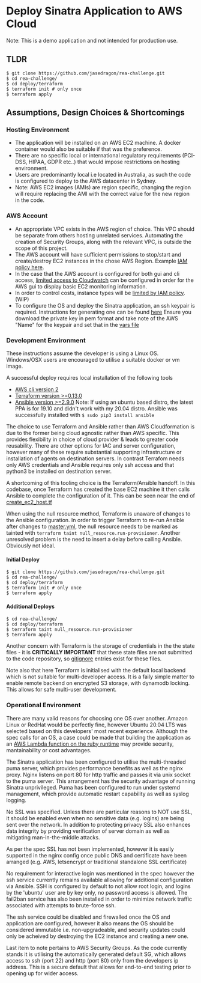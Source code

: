 # Deploy Sinatra Application to AWS Cloud

Note: This is a demo application and not intended for production use.

## TLDR

```shell 
$ git clone https://github.com/jasedragon/rea-challenge.git
$ cd rea-challenge/
$ cd deploy/terraform
$ terraform init # only once
$ terraform apply
```


## Assumptions, Design Choices & Shortcomings

### Hosting Environment
* The application will be installed on an AWS EC2 machine. A docker container would also be suitable if that was the preference. 
* There are no specific local or international regulatory requirements (PCI-DSS, HIPAA, GDPR etc..) that would impose restrictions on hosting environment.
* Users are predominantly local i.e located in Australia, as such the code is configured to deploy to the AWS datacenter in Sydney.
* Note: AWS EC2 images (AMIs) are region specific, changing the region will require replacing the AMI with the correct value for the new region in the code.

### AWS Account 
* An appropriate VPC exists in the AWS region of choice. This VPC should be separate from others hosting unrelated services. Automating the creation of Security Groups, along with the relevant VPC, is outside the scope of this project. 
* The AWS account will have sufficient permissions to stop/start and create/destroy EC2 instances in the chose AWS Region. Example [IAM policy here](deploy/policy/Restrict_Region.json).
* In the case that the AWS account is configured for both gui and cli access, [limited access to Cloudwatch](deploy/policy/Limited_Cloudwatch.json) can be configured in order for the AWS gui to display basic EC2 monitoring information.
* In order to control costs, instance types will be [limited by IAM policy](deploy/policy/Limit_EC2_instance_types.json). (WIP)
* To configure the OS and deploy the Sinatra application, an ssh keypair is required. Instructions for generating one can be found [here](https://docs.aws.amazon.com/AWSEC2/latest/UserGuide/ec2-key-pairs.html#new-console) Ensure you download the private key in pem format and take note of the AWS "Name" for the keypair and set that in the [vars file](deploy/terraform/terraform.tfvars)


### Development Environment
These instructions assume the developer is using a Linux OS. 
Windows/OSX users are encouraged to utilise a suitable docker or vm image.

A successful deploy requires local installation of the following tools
* [AWS cli version 2](https://docs.aws.amazon.com/cli/latest/userguide/install-cliv2-linux.html)
* [Terraform version >=0.13.0](https://www.terraform.io/downloads.html)
* [Ansible version >=2.9.0](https://docs.ansible.com/ansible/latest/installation_guide/intro_installation.html)
  Note: If using an ubuntu based distro, the latest PPA is for 19.10 and didn't work with my 20.04 distro. Ansible was successfully installed with `$ sudo pip3 install ansible`


The choice to use Terraform and Ansible rather than AWS Cloudformation is due to the former being cloud agnostic rather than AWS specific. This provides flexibility in choice of cloud provider & leads to greater code reusability. There are other options for IAC and server configuration, however many of these require substantial supporting infrastructure or installation of agents on destination servers. In contrast Terrafom needs only AWS credentials and Ansible requires only ssh access and that python3 be installed on destination server.


A shortcoming of this tooling choice is the Terraform/Ansible handoff. In this codebase, once Terraform has created the base EC2 machine it then calls Ansible to complete the configuration of it. This can be seen near the end of [create_ec2_host.tf](deploy/terraform/create_ec2_host.tf) 

When using the null resource method, Terraform is unaware of changes to the Ansible configuration. In order to trigger Terraform to re-run Ansible after changes to [master.yml](deploy/ansible/master.yml), the null resource needs to be marked as tainted with `terraform taint null_resource.run-provisioner`. Another unresolved problem is the need to insert a delay before calling Ansible.  Obviously not ideal.  

#### Initial Deploy
```shell 
$ git clone https://github.com/jasedragon/rea-challenge.git
$ cd rea-challenge/
$ cd deploy/terraform
$ terraform init # only once
$ terraform apply
```

#### Additional Deploys
```shell 
$ cd rea-challenge/
$ cd deploy/terraform
$ terraform taint null_resource.run-provisioner
$ terraform apply
```

Another concern with Terraform is the storage of credentials in the the state files - it is **CRITICALLY IMPORTANT** that these state files are not submitted to the code repository, so [gitignore](./.gitignore) entries exist for these files. 

Note also that here Terraform is initialised with the default local backend which is not suitable for multi-developer access. 
It is a faily simple matter to enable remote backend on encrypted S3 storage, with dynamodb locking. This allows for safe multi-user development.


### Operational Environment
There are many valid reasons for choosing one OS over another. Amazon Linux or RedHat would be perfectly fine, however Ubuntu 20.04 LTS was selected based on this developers' most recent experience. Although the spec calls for an OS, a case could be made that building the application as an [AWS Lambda function on the ruby runtime](https://docs.aws.amazon.com/lambda/latest/dg/lambda-ruby.html) may provide security, mantainability or cost advantages. 

The Sinatra application has been configured to utilise the multi-threaded puma server, which provides performance benefits as well as the nginx proxy. Nginx listens on port 80 for http traffic and passes it via unix socket to the puma server. This arrangement has the security advantage of running Sinatra unprivileged. Puma has been configured to run under systemd management, which provide automatic restart capability as well as syslog logging.

No SSL was specified. Unless there are particular reasons to NOT use SSL, it should be enabled even when no sensitive data (e.g. logins) are being sent over the network.  In addition to protecting privacy SSL also enhances data integrity by providing verification of server domain as well as mitigating man-in-the-middle attacks. 

As per the spec SSL has not been implemented, however it is easily supported in the nginx config once public DNS and certificate have been arranged (e.g. AWS, letsencrypt or traditional standalone SSL certificate)
 

No requirement for interactive login was mentioned in the spec however the ssh service currently remains available allowing for additional configuration via Ansible. SSH is configured by default to not allow root login, and logins by the 'ubuntu' user are by key only, no password access is allowed. The fail2ban service has also been installed in order to minimize network traffic associated with attempts to brute-force ssh.

The ssh service could be disabled and firewalled once the OS and application are configured, however it also means the OS should be considered immutable i.e. non-upgradeable, and security updates could only be acheived by destroying the EC2 instance and creating a new one. 


Last item to note pertains to AWS Security Groups. As the code currently stands it is utilising the automatically generated default SG, which allows access to ssh (port 22) and http (port 80) only from the developers ip address. This is a secure default that allows for end-to-end testing prior to opening up for wider access. 



